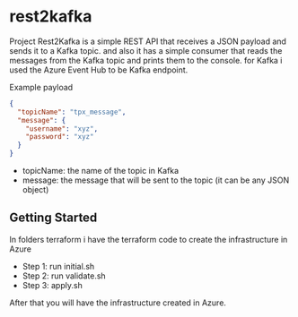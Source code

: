 # rest2kafka
Project Rest2Kafka is a simple REST API that receives a JSON payload and sends it to a Kafka topic. and also it has a simple consumer that reads the messages from the Kafka topic and prints them to the console.
for Kafka i used the Azure Event Hub to be Kafka endpoint. 

Example payload
```json
{
  "topicName": "tpx_message",
  "message": {
    "username": "xyz",
    "password": "xyz"
  }
}
```
- topicName: the name of the topic in Kafka
- message: the message that will be sent to the topic (it can be any JSON object)

## Getting Started
In folders terraform i have the terraform code to create the infrastructure in Azure 
- Step 1: run initial.sh 
- Step 2: run validate.sh
- Step 3: apply.sh 

After that you will have the infrastructure created in Azure.

